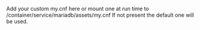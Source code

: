 Add your custom my.cnf here or mount one at run time to /container/service/mariadb/assets/my.cnf
If not present the default one will be used.
